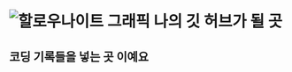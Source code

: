 ![할로우나이트 그래픽](https://user-images.githubusercontent.com/70933806/111599385-8c07a700-8813-11eb-82ae-a1d2b2e644eb.jpg)
나의 깃 허브가 될 곳
====================

코딩 기록들을 넣는 곳 이예요
---------------------------

<!---
KMJ1324/KMJ1324 is a ✨ special ✨ repository because its `README.md` (this file) appears on your GitHub profile.
You can click the Preview link to take a look at your changes.
--->
